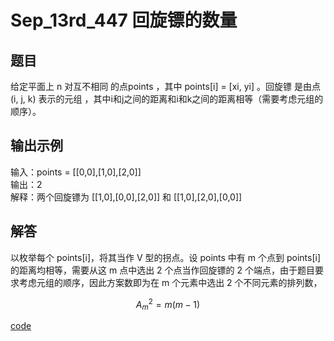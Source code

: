 # Sep_13rd_447 回旋镖的数量
## 题目
给定平面上 n 对互不相同 的点points ，其中 points[i] = [xi, yi] 。回旋镖 是由点(i, j, k) 表示的元组 ，其中i和j之间的距离和i和k之间的距离相等（需要考虑元组的顺序）。

## 输出示例
输入：points = [[0,0],[1,0],[2,0]] <br> 
输出：2 <br> 
解释：两个回旋镖为 [[1,0],[0,0],[2,0]] 和 [[1,0],[2,0],[0,0]]

## 解答
以枚举每个 points[i]，将其当作 V 型的拐点。设 points 中有 m 个点到 points[i] 的距离均相等，需要从这 m 点中选出 2 个点当作回旋镖的 2 个端点，由于题目要求考虑元组的顺序，因此方案数即为在 m 个元素中选出 2 个不同元素的排列数，

$$A^{2}_{m} = m(m-1)$$

[code](https://github.com/Songmg-Nwafu/Leetcode/blob/main/2021_Sep/Sep_13rd_447.cpp)